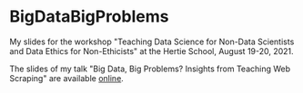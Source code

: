 # BigDataBigProblems

My slides for the workshop "Teaching Data Science for Non-Data Scientists and Data 
Ethics for Non-Ethicists" at the Hertie School, August 19-20, 2021. 

The slides of my talk "Big Data, Big Problems? Insights from Teaching Web Scraping" 
are available [online](https://fabianfox.github.io/BigDataBigProblems/ "Slides: Big Data, Big Problems"). 